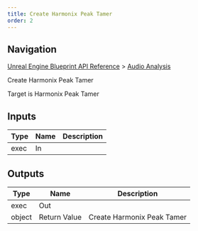 ```yaml
---
title: Create Harmonix Peak Tamer
order: 2
---
```

## Navigation

[Unreal Engine Blueprint API Reference](https://dev.epicgames.com/documentation/en-us/unreal-engine/BlueprintAPI) > [Audio Analysis](https://dev.epicgames.com/documentation/en-us/unreal-engine/BlueprintAPI/AudioAnalysis)

Create Harmonix Peak Tamer

Target is Harmonix Peak Tamer

## Inputs

| Type | Name | Description |
| --- | --- | --- |
| exec | In |  |

## Outputs

| Type | Name | Description |
| --- | --- | --- |
| exec | Out |  |
| object | Return Value | Create Harmonix Peak Tamer |
